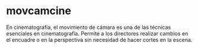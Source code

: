 # movcamcine
En cinematografía, el movimiento de cámara es una de las técnicas esenciales en cinematografía. Permite a los directores realizar cambios en el encuadre o en la perspectiva sin necesidad de hacer cortes en la escena.
